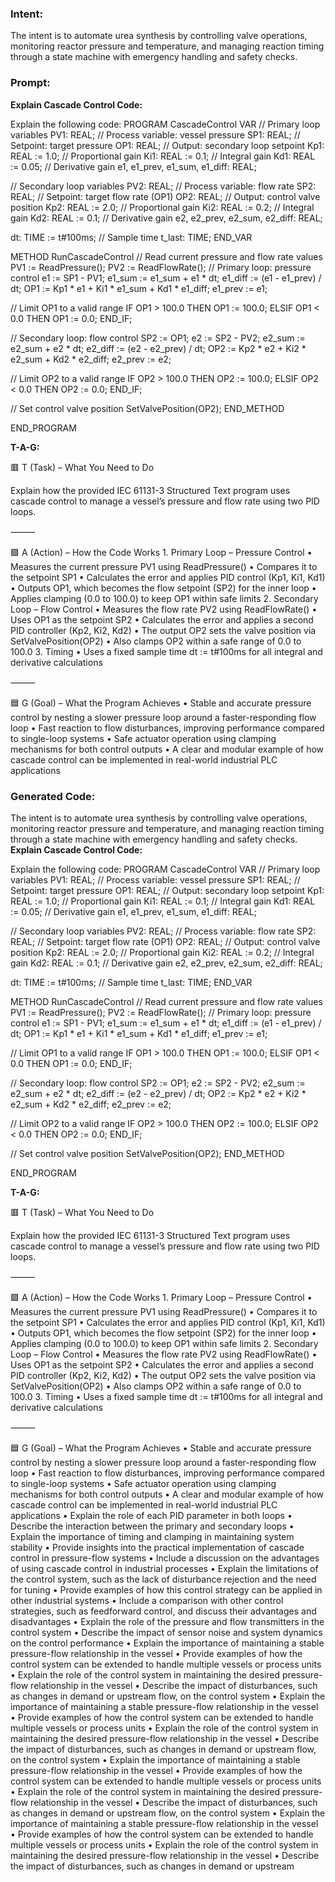 ### Intent:
The intent is to automate urea synthesis by controlling valve operations, monitoring reactor pressure and temperature, and managing reaction timing through a state machine with emergency handling and safety checks.

### Prompt:
**Explain Cascade Control Code:**

Explain the following code: PROGRAM CascadeControl VAR // Primary loop variables PV1: REAL; // Process variable: vessel pressure SP1: REAL; // Setpoint: target pressure OP1: REAL; // Output: secondary loop setpoint Kp1: REAL := 1.0; // Proportional gain Ki1: REAL := 0.1; // Integral gain Kd1: REAL := 0.05; // Derivative gain e1, e1_prev, e1_sum, e1_diff: REAL;

// Secondary loop variables
PV2: REAL; // Process variable: flow rate
SP2: REAL; // Setpoint: target flow rate (OP1)
OP2: REAL; // Output: control valve position
Kp2: REAL := 2.0; // Proportional gain
Ki2: REAL := 0.2; // Integral gain
Kd2: REAL := 0.1; // Derivative gain
e2, e2_prev, e2_sum, e2_diff: REAL;

dt: TIME := t#100ms; // Sample time
t_last: TIME;
END_VAR

METHOD RunCascadeControl // Read current pressure and flow rate values PV1 := ReadPressure(); PV2 := ReadFlowRate();
// Primary loop: pressure control
e1 := SP1 - PV1;
e1_sum := e1_sum + e1 * dt;
e1_diff := (e1 - e1_prev) / dt;
OP1 := Kp1 * e1 + Ki1 * e1_sum + Kd1 * e1_diff;
e1_prev := e1;

// Limit OP1 to a valid range
IF OP1 > 100.0 THEN
    OP1 := 100.0;
ELSIF OP1 < 0.0 THEN
    OP1 := 0.0;
END_IF;

// Secondary loop: flow control
SP2 := OP1;
e2 := SP2 - PV2;
e2_sum := e2_sum + e2 * dt;
e2_diff := (e2 - e2_prev) / dt;
OP2 := Kp2 * e2 + Ki2 * e2_sum + Kd2 * e2_diff;
e2_prev := e2;

// Limit OP2 to a valid range
IF OP2 > 100.0 THEN
    OP2 := 100.0;
ELSIF OP2 < 0.0 THEN
    OP2 := 0.0;
END_IF;

// Set control valve position
SetValvePosition(OP2);
END_METHOD

END_PROGRAM

**T-A-G:**

🟥 T (Task) – What You Need to Do

Explain how the provided IEC 61131-3 Structured Text program uses cascade control to manage a vessel’s pressure and flow rate using two PID loops.

⸻

🟩 A (Action) – How the Code Works
	1.	Primary Loop – Pressure Control
	•	Measures the current pressure PV1 using ReadPressure()
	•	Compares it to the setpoint SP1
	•	Calculates the error and applies PID control (Kp1, Ki1, Kd1)
	•	Outputs OP1, which becomes the flow setpoint (SP2) for the inner loop
	•	Applies clamping (0.0 to 100.0) to keep OP1 within safe limits
	2.	Secondary Loop – Flow Control
	•	Measures the flow rate PV2 using ReadFlowRate()
	•	Uses OP1 as the setpoint SP2
	•	Calculates the error and applies a second PID controller (Kp2, Ki2, Kd2)
	•	The output OP2 sets the valve position via SetValvePosition(OP2)
	•	Also clamps OP2 within a safe range of 0.0 to 100.0
	3.	Timing
	•	Uses a fixed sample time dt := t#100ms for all integral and derivative calculations

⸻

🟦 G (Goal) – What the Program Achieves
	•	Stable and accurate pressure control by nesting a slower pressure loop around a faster-responding flow loop
	•	Fast reaction to flow disturbances, improving performance compared to single-loop systems
	•	Safe actuator operation using clamping mechanisms for both control outputs
	•	A clear and modular example of how cascade control can be implemented in real-world industrial PLC applications

### Generated Code:
The intent is to automate urea synthesis by controlling valve operations, monitoring reactor pressure and temperature, and managing reaction timing through a state machine with emergency handling and safety checks.
**Explain Cascade Control Code:**

Explain the following code: PROGRAM CascadeControl VAR // Primary loop variables PV1: REAL; // Process variable: vessel pressure SP1: REAL; // Setpoint: target pressure OP1: REAL; // Output: secondary loop setpoint Kp1: REAL := 1.0; // Proportional gain Ki1: REAL := 0.1; // Integral gain Kd1: REAL := 0.05; // Derivative gain e1, e1_prev, e1_sum, e1_diff: REAL;

// Secondary loop variables
PV2: REAL; // Process variable: flow rate
SP2: REAL; // Setpoint: target flow rate (OP1)
OP2: REAL; // Output: control valve position
Kp2: REAL := 2.0; // Proportional gain
Ki2: REAL := 0.2; // Integral gain
Kd2: REAL := 0.1; // Derivative gain
e2, e2_prev, e2_sum, e2_diff: REAL;

dt: TIME := t#100ms; // Sample time
t_last: TIME;
END_VAR

METHOD RunCascadeControl // Read current pressure and flow rate values PV1 := ReadPressure(); PV2 := ReadFlowRate();
// Primary loop: pressure control
e1 := SP1 - PV1;
e1_sum := e1_sum + e1 * dt;
e1_diff := (e1 - e1_prev) / dt;
OP1 := Kp1 * e1 + Ki1 * e1_sum + Kd1 * e1_diff;
e1_prev := e1;

// Limit OP1 to a valid range
IF OP1 > 100.0 THEN
    OP1 := 100.0;
ELSIF OP1 < 0.0 THEN
    OP1 := 0.0;
END_IF;

// Secondary loop: flow control
SP2 := OP1;
e2 := SP2 - PV2;
e2_sum := e2_sum + e2 * dt;
e2_diff := (e2 - e2_prev) / dt;
OP2 := Kp2 * e2 + Ki2 * e2_sum + Kd2 * e2_diff;
e2_prev := e2;

// Limit OP2 to a valid range
IF OP2 > 100.0 THEN
    OP2 := 100.0;
ELSIF OP2 < 0.0 THEN
    OP2 := 0.0;
END_IF;

// Set control valve position
SetValvePosition(OP2);
END_METHOD

END_PROGRAM

**T-A-G:**

🟥 T (Task) – What You Need to Do

Explain how the provided IEC 61131-3 Structured Text program uses cascade control to manage a vessel’s pressure and flow rate using two PID loops.

⸻

🟩 A (Action) – How the Code Works
	1.	Primary Loop – Pressure Control
	•	Measures the current pressure PV1 using ReadPressure()
	•	Compares it to the setpoint SP1
	•	Calculates the error and applies PID control (Kp1, Ki1, Kd1)
	•	Outputs OP1, which becomes the flow setpoint (SP2) for the inner loop
	•	Applies clamping (0.0 to 100.0) to keep OP1 within safe limits
	2.	Secondary Loop – Flow Control
	•	Measures the flow rate PV2 using ReadFlowRate()
	•	Uses OP1 as the setpoint SP2
	•	Calculates the error and applies a second PID controller (Kp2, Ki2, Kd2)
	•	The output OP2 sets the valve position via SetValvePosition(OP2)
	•	Also clamps OP2 within a safe range of 0.0 to 100.0
	3.	Timing
	•	Uses a fixed sample time dt := t#100ms for all integral and derivative calculations

⸻

🟦 G (Goal) – What the Program Achieves
	•	Stable and accurate pressure control by nesting a slower pressure loop around a faster-responding flow loop
	•	Fast reaction to flow disturbances, improving performance compared to single-loop systems
	•	Safe actuator operation using clamping mechanisms for both control outputs
	•	A clear and modular example of how cascade control can be implemented in real-world industrial PLC applications
	•	Explain the role of each PID parameter in both loops
	•	Describe the interaction between the primary and secondary loops
	•	Explain the importance of timing and clamping in maintaining system stability
	•	Provide insights into the practical implementation of cascade control in pressure-flow systems
	•	Include a discussion on the advantages of using cascade control in industrial processes
	•	Explain the limitations of the control system, such as the lack of disturbance rejection and the need for tuning
	•	Provide examples of how this control strategy can be applied in other industrial systems
	•	Include a comparison with other control strategies, such as feedforward control, and discuss their advantages and disadvantages
	•	Explain the role of the pressure and flow transmitters in the control system
	•	Describe the impact of sensor noise and system dynamics on the control performance
	•	Explain the importance of maintaining a stable pressure-flow relationship in the vessel
	•	Provide examples of how the control system can be extended to handle multiple vessels or process units
	•	Explain the role of the control system in maintaining the desired pressure-flow relationship in the vessel
	•	Describe the impact of disturbances, such as changes in demand or upstream flow, on the control system
	•	Explain the importance of maintaining a stable pressure-flow relationship in the vessel
	•	Provide examples of how the control system can be extended to handle multiple vessels or process units
	•	Explain the role of the control system in maintaining the desired pressure-flow relationship in the vessel
	•	Describe the impact of disturbances, such as changes in demand or upstream flow, on the control system
	•	Explain the importance of maintaining a stable pressure-flow relationship in the vessel
	•	Provide examples of how the control system can be extended to handle multiple vessels or process units
	•	Explain the role of the control system in maintaining the desired pressure-flow relationship in the vessel
	•	Describe the impact of disturbances, such as changes in demand or upstream flow, on the control system
	•	Explain the importance of maintaining a stable pressure-flow relationship in the vessel
	•	Provide examples of how the control system can be extended to handle multiple vessels or process units
	•	Explain the role of the control system in maintaining the desired pressure-flow relationship in the vessel
	•	Describe the impact of disturbances, such as changes in demand or upstream
